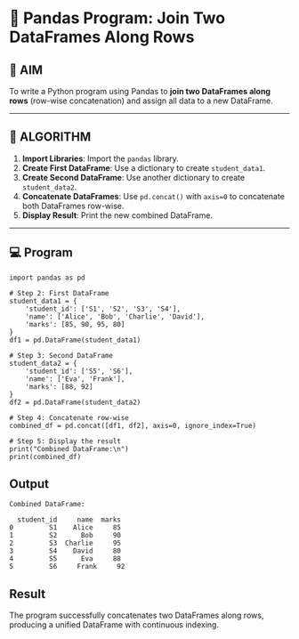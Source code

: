 # 🧪 Pandas Program: Join Two DataFrames Along Rows

## 🎯 AIM

To write a Python program using Pandas to **join two DataFrames along rows** (row-wise concatenation) and assign all data to a new DataFrame.

---

## 🧠 ALGORITHM

1. **Import Libraries**: Import the `pandas` library.
2. **Create First DataFrame**: Use a dictionary to create `student_data1`.
3. **Create Second DataFrame**: Use another dictionary to create `student_data2`.
4. **Concatenate DataFrames**: Use `pd.concat()` with `axis=0` to concatenate both DataFrames row-wise.
5. **Display Result**: Print the new combined DataFrame.

---

## 💻 Program
    import pandas as pd
    
    # Step 2: First DataFrame
    student_data1 = {
        'student_id': ['S1', 'S2', 'S3', 'S4'],
        'name': ['Alice', 'Bob', 'Charlie', 'David'],
        'marks': [85, 90, 95, 80]
    }
    df1 = pd.DataFrame(student_data1)
    
    # Step 3: Second DataFrame
    student_data2 = {
        'student_id': ['S5', 'S6'],
        'name': ['Eva', 'Frank'],
        'marks': [88, 92]
    }
    df2 = pd.DataFrame(student_data2)
    
    # Step 4: Concatenate row-wise
    combined_df = pd.concat([df1, df2], axis=0, ignore_index=True)
    
    # Step 5: Display the result
    print("Combined DataFrame:\n")
    print(combined_df)

## Output
    Combined DataFrame:
    
      student_id     name  marks
    0         S1    Alice     85
    1         S2      Bob     90
    2         S3  Charlie     95
    3         S4    David     80
    4         S5      Eva     88
    5         S6     Frank     92


## Result
The program successfully concatenates two DataFrames along rows, producing a unified DataFrame with continuous indexing.


